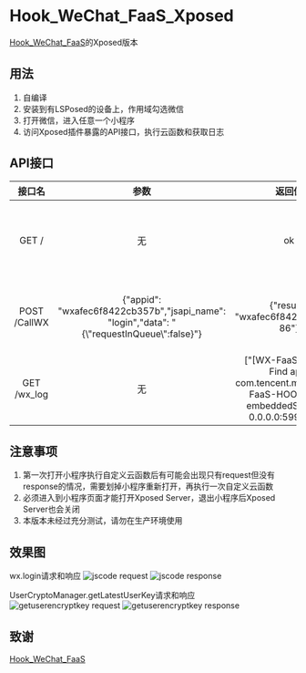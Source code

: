 # Hook_WeChat_FaaS_Xposed

[Hook_WeChat_FaaS](https://github.com/FourTwooo/Hook_WeChat_FaaS)的Xposed版本

## 用法

1. 自编译
2. 安装到有LSPosed的设备上，作用域勾选微信
3. 打开微信，进入任意一个小程序
4. 访问Xposed插件暴露的API接口，执行云函数和获取日志
   

## API接口

| 接口名 | 参数 | 返回值 | 说明 |
| :---: | :---: | :---: | :---: |
| GET / | 无 | ok |  用于测试Xposed Server是否开启 |
| POST /CallWX | {"appid": "wxafec6f8422cb357b","jsapi_name": "login","data": "{\\"requestInQueue\\":false}"} | {"result": "wxafec6f8422cb357b-86"} | 调用云函数，返回请求序列号 |
| GET /wx_log | 无 | ["[WX-FaaS-HOOK] Find app: com.tencent.mm","[WX-FaaS-HOOK] start embeddedServer at 0.0.0.0:59999",...] | 查询近1500条日志|


## 注意事项
1. 第一次打开小程序执行自定义云函数后有可能会出现只有request但没有response的情况，需要划掉小程序重新打开，再执行一次自定义云函数
2. 必须进入到小程序页面才能打开Xposed Server，退出小程序后Xposed Server也会关闭
3. 本版本未经过充分测试，请勿在生产环境使用


## 效果图
wx.login请求和响应
![jscode request](images/image-1.png)
![jscode response](images/image-2.png)

UserCryptoManager.getLatestUserKey请求和响应
![getuserencryptkey request](images/image-3.png)
![getuserencryptkey response](images/image-4.png)


## 致谢
[Hook_WeChat_FaaS](https://github.com/FourTwooo/Hook_WeChat_FaaS)

